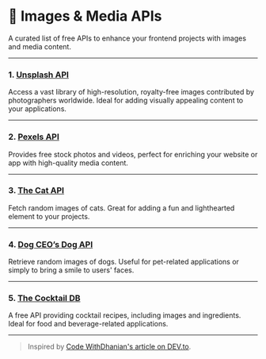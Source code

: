 # 📸 Images & Media APIs

A curated list of free APIs to enhance your frontend projects with images and media content.

---

### 1. [Unsplash API](https://unsplash.com/developers)

Access a vast library of high-resolution, royalty-free images contributed by photographers worldwide. Ideal for adding visually appealing content to your applications.

---

### 2. [Pexels API](https://www.pexels.com/api/)

Provides free stock photos and videos, perfect for enriching your website or app with high-quality media content.

---

### 3. [The Cat API](https://thecatapi.com/)

Fetch random images of cats. Great for adding a fun and lighthearted element to your projects.

---

### 4. [Dog CEO’s Dog API](https://dog.ceo/dog-api/)

Retrieve random images of dogs. Useful for pet-related applications or simply to bring a smile to users' faces.

---

### 5. [The Cocktail DB](https://www.thecocktaildb.com/api.php)

A free API providing cocktail recipes, including images and ingredients. Ideal for food and beverage-related applications.

---

> Inspired by [Code WithDhanian's article on DEV.to](https://dev.to/code_2/free-apis-for-frontend-development-1o55).
